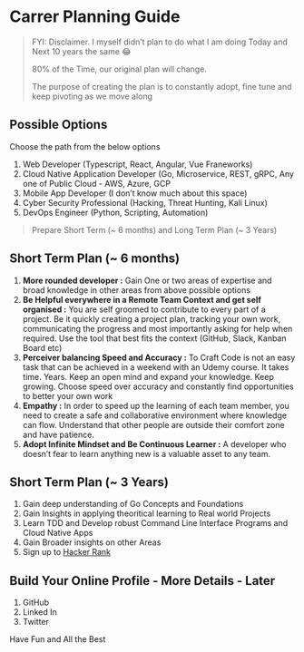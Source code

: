 # Carrer Planning Guide

> FYI: Disclaimer. 
> I myself didn’t plan to do what I am doing Today and Next 10 years the same :joy:
> 
> 80% of the Time, our original plan will change.
> 
> The purpose of creating the plan is to constantly adopt, fine tune and keep pivoting as we move along

## Possible Options 

Choose the path from the below options

1. Web Developer (Typescript, React, Angular, Vue Franeworks)
1. Cloud Native Application Developer (Go, Microservice, REST, gRPC, Any one of Public Cloud - AWS, Azure, GCP
1. Mobile App Developer (I don’t know much about this space)
1. Cyber Security Professional (Hacking, Threat Hunting, Kali Linux)
1. DevOps Engineer (Python, Scripting, Automation)

> Prepare Short Term (~ 6 months) and Long Term Plan (~ 3 Years) 

## Short Term Plan (~ 6 months)

1. **More rounded developer :** Gain One or two areas of expertise and broad knowledge in other areas from above possible options
1. **Be Helpful everywhere in a Remote Team Context and get self organised :** You are self groomed to  contribute to every part of a project. Be it quickly creating a project plan, tracking your own work, communicating the progress and most importantly asking for help when required. Use the tool that best fits the context (GitHub, Slack, Kanban Board etc)
1. **Perceiver balancing Speed and Accuracy :** To Craft Code is not an easy task that can be achieved in a weekend with an Udemy course. It takes time. Years. Keep an open mind and expand your knowledge. Keep growing. Choose speed over accuracy and constantly find opportunities to better your own work
1. **Empathy :** In order to speed up the learning of each team member, you need to create a safe and collaborative environment where knowledge can flow. Understand that other people are outside their comfort zone and have patience.
1. **Adopt Infinite Mindset and Be Continuous Learner :** A developer who doesn’t fear to learn anything new is a valuable asset to any team.

## Short Term Plan (~ 3 Years)

1. Gain deep understanding of Go Concepts and Foundations
1. Gain Insights in applying theoritical learning to Real world Projects
1. Learn TDD and Develop robust Command Line Interface Programs and Cloud Native Apps
1. Gain Broader insights on other Areas
1. Sign up to [Hacker Rank](https://www.hackerrank.com/) 

## Build Your Online Profile - More Details - Later

1. GitHub
2. Linked In
3. Twitter 

Have Fun and All the Best 
